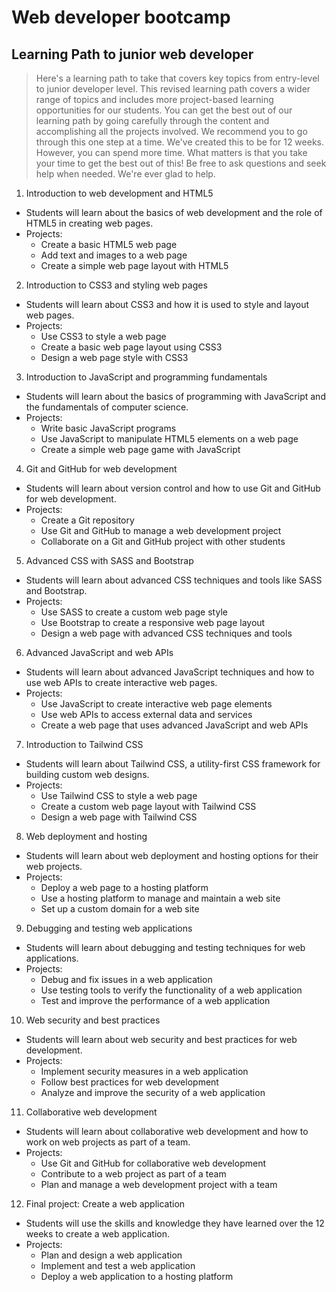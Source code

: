 # Web developer bootcamp
## Learning Path to junior web developer

> Here's a learning path to take that covers key topics from entry-level to junior developer level. This revised learning path covers a wider range of topics and includes more project-based learning opportunities for our students. You can get the best out of our learning path by going carefully through the content and accomplishing all the projects involved. We recommend you to go through this one step at a time. We've created this to be for 12 weeks. However, you can spend more time. What matters is that you take your time to get the best out of this! Be free to ask questions and seek help when needed. We're ever glad to help.

1.  Introduction to web development and HTML5
- Students will learn about the basics of web development and the role of HTML5 in creating web pages.
- Projects: 
    - Create a basic HTML5 web page
    - Add text and images to a web page
    - Create a simple web page layout with HTML5

2.  Introduction to CSS3 and styling web pages
- Students will learn about CSS3 and how it is used to style and layout web pages.
- Projects: 
    - Use CSS3 to style a web page
    - Create a basic web page layout using CSS3
    - Design a web page style with CSS3

3.  Introduction to JavaScript and programming fundamentals
- Students will learn about the basics of programming with JavaScript and the fundamentals of computer science.
- Projects: 
    - Write basic JavaScript programs
    - Use JavaScript to manipulate HTML5 elements on a web page
    - Create a simple web page game with JavaScript

4.  Git and GitHub for web development
- Students will learn about version control and how to use Git and GitHub for web development.
- Projects: 
    - Create a Git repository
    - Use Git and GitHub to manage a web development project
    - Collaborate on a Git and GitHub project with other students

5.  Advanced CSS with SASS and Bootstrap
- Students will learn about advanced CSS techniques and tools like SASS and Bootstrap.
- Projects: 
    - Use SASS to create a custom web page style
    - Use Bootstrap to create a responsive web page layout
    - Design a web page with advanced CSS techniques and tools

6.  Advanced JavaScript and web APIs
- Students will learn about advanced JavaScript techniques and how to use web APIs to create interactive web pages.
- Projects: 
    - Use JavaScript to create interactive web page elements
    - Use web APIs to access external data and services
    - Create a web page that uses advanced JavaScript and web APIs

7.  Introduction to Tailwind CSS
- Students will learn about Tailwind CSS, a utility-first CSS framework for building custom web designs.
- Projects: 
    - Use Tailwind CSS to style a web page
    - Create a custom web page layout with Tailwind CSS
    - Design a web page with Tailwind CSS

8.  Web deployment and hosting
- Students will learn about web deployment and hosting options for their web projects.
- Projects: 
    - Deploy a web page to a hosting platform
    - Use a hosting platform to manage and maintain a web site
    - Set up a custom domain for a web site

9.  Debugging and testing web applications
- Students will learn about debugging and testing techniques for web applications.
- Projects: 
    - Debug and fix issues in a web application
    - Use testing tools to verify the functionality of a web application
    - Test and improve the performance of a web application

10. Web security and best practices
- Students will learn about web security and best practices for web development.
- Projects: 
    - Implement security measures in a web application
    - Follow best practices for web development
    - Analyze and improve the security of a web application

11. Collaborative web development
- Students will learn about collaborative web development and how to work on web projects as part of a team.
- Projects: 
    - Use Git and GitHub for collaborative web development
    - Contribute to a web project as part of a team
    - Plan and manage a web development project with a team

12. Final project: Create a web application
- Students will use the skills and knowledge they have learned over the 12 weeks to create a web application.
- Projects: 
    - Plan and design a web application
    - Implement and test a web application
    - Deploy a web application to a hosting platform
